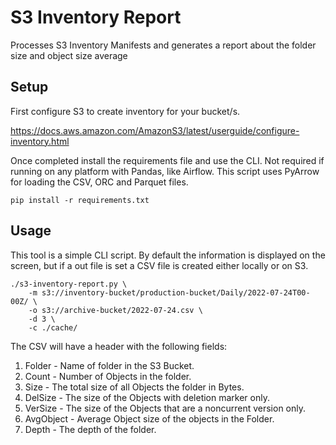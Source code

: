 # S3 Inventory Report
Processes S3 Inventory Manifests and generates a report about the folder size and object size average

## Setup

First configure S3 to create inventory for your bucket/s.

https://docs.aws.amazon.com/AmazonS3/latest/userguide/configure-inventory.html

Once completed install the requirements file and use the CLI. Not required if
running on any platform with Pandas, like Airflow.  This script uses PyArrow
for loading the CSV, ORC and Parquet files.

```shell
pip install -r requirements.txt
```

## Usage

This tool is a simple CLI script. By default the information is displayed on the screen, but if
a out file is set a CSV file is created either locally or on S3.

```shell
./s3-inventory-report.py \
    -m s3://inventory-bucket/production-bucket/Daily/2022-07-24T00-00Z/ \
    -o s3://archive-bucket/2022-07-24.csv \
    -d 3 \
    -c ./cache/
```

The CSV will have a header with the following fields:
 1. Folder - Name of folder in the S3 Bucket.
 2. Count - Number of Objects in the folder.
 3. Size - The total size of all Objects the folder in Bytes.
 4. DelSize - The size of the Objects with deletion marker only.
 5. VerSize - The size of the Objects that are a noncurrent version only.
 6. AvgObject - Average Object size of the objects in the Folder.
 7. Depth - The depth of the folder.
